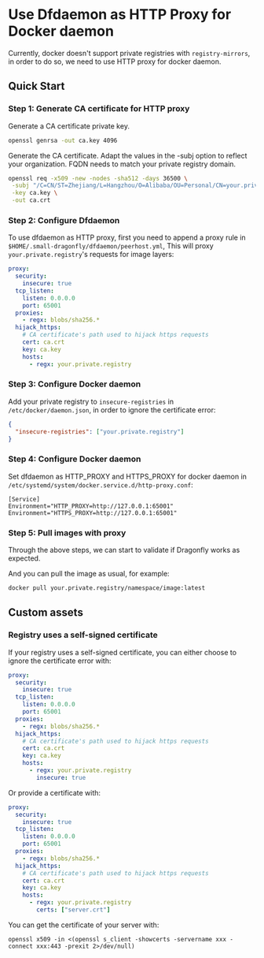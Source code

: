 # Use Dfdaemon as HTTP Proxy for Docker daemon

Currently, docker doesn't support private registries with `registry-mirrors`,
in order to do so, we need to use HTTP proxy for docker daemon.

## Quick Start

### Step 1: Generate CA certificate for HTTP proxy

Generate a CA certificate private key.

```bash
openssl genrsa -out ca.key 4096
```

Generate the CA certificate. Adapt the values in the -subj option to reflect your organization.
FQDN needs to match your private registry domain.

```bash
openssl req -x509 -new -nodes -sha512 -days 36500 \
 -subj "/C=CN/ST=Zhejiang/L=Hangzhou/O=Alibaba/OU=Personal/CN=your.private.registry" \
 -key ca.key \
 -out ca.crt
```

### Step 2: Configure Dfdaemon

To use dfdaemon as HTTP proxy, first you need to append a proxy rule in
`$HOME/.small-dragonfly/dfdaemon/peerhost.yml`, This will proxy `your.private.registry`'s requests for image layers:

```yaml
proxy:
  security:
    insecure: true
  tcp_listen:
    listen: 0.0.0.0
    port: 65001
  proxies:
    - regx: blobs/sha256.*
  hijack_https:
    # CA certificate's path used to hijack https requests
    cert: ca.crt
    key: ca.key
    hosts:
      - regx: your.private.registry
```

### Step 3: Configure Docker daemon

Add your private registry to `insecure-registries` in
`/etc/docker/daemon.json`, in order to ignore the certificate error:

```json
{
  "insecure-registries": ["your.private.registry"]
}
```

### Step 4: Configure Docker daemon

Set dfdaemon as HTTP_PROXY and HTTPS_PROXY for docker daemon in
`/etc/systemd/system/docker.service.d/http-proxy.conf`:

```
[Service]
Environment="HTTP_PROXY=http://127.0.0.1:65001"
Environment="HTTPS_PROXY=http://127.0.0.1:65001"
```

### Step 5: Pull images with proxy

Through the above steps, we can start to validate if Dragonfly works as expected.

And you can pull the image as usual, for example:

```bash
docker pull your.private.registry/namespace/image:latest
```
## Custom assets

### Registry uses a self-signed certificate

If your registry uses a self-signed certificate, you can either choose to
ignore the certificate error with:

```yaml
proxy:
  security:
    insecure: true
  tcp_listen:
    listen: 0.0.0.0
    port: 65001
  proxies:
    - regx: blobs/sha256.*
  hijack_https:
    # CA certificate's path used to hijack https requests
    cert: ca.crt
    key: ca.key
    hosts:
      - regx: your.private.registry
        insecure: true
```

Or provide a certificate with:

```yaml
proxy:
  security:
    insecure: true
  tcp_listen:
    listen: 0.0.0.0
    port: 65001
  proxies:
    - regx: blobs/sha256.*
  hijack_https:
    # CA certificate's path used to hijack https requests
    cert: ca.crt
    key: ca.key
    hosts:
      - regx: your.private.registry
        certs: ["server.crt"]
```

You can get the certificate of your server with:

```
openssl x509 -in <(openssl s_client -showcerts -servername xxx -connect xxx:443 -prexit 2>/dev/null)
```
